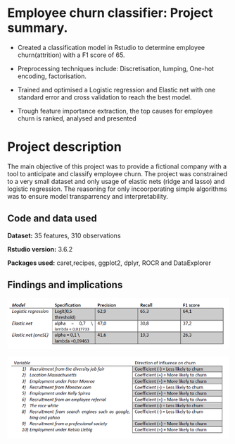 # Employee churn classifier: Project summary.

* Created a classification model in Rstudio to determine employee churn(attrition) with a F1 score of 65.

* Preprocessing techniques include: Discretisation, lumping, One-hot encoding, factorisation.

* Trained and optimised a Logistic regression and Elastic net with one standard error and cross validation to reach the best model.

* Trough feature importance extraction, the top causes for employee churn is ranked, analysed and presented

# Project description
The main objective of this project was to provide a fictional company with a tool to anticipate and classify employee churn. The project was constrained to a very small dataset and only usage of elastic nets (ridge and lasso) and logistic regression. The reasoning for only incoorporating simple algorithms was to ensure model transparrency and interpretability.

## Code and data used
**Dataset:** 35 features, 310 observations

**Rstudio version:** 3.6.2

**Packages used:** caret,recipes, ggplot2, dplyr, ROCR and DataExplorer

## Findings and implications



![](candidate%20models.png)

![Feature importance](feature%20importance.png)

